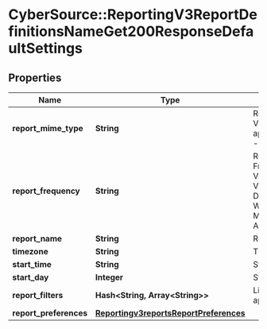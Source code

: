 # CyberSource::ReportingV3ReportDefinitionsNameGet200ResponseDefaultSettings

## Properties
Name | Type | Description | Notes
------------ | ------------- | ------------- | -------------
**report_mime_type** | **String** | Report Format Valid values:   - application/xml   - text/csv  | [optional] 
**report_frequency** | **String** | Report Frequency Value Valid Values:   - DAILY   - WEEKLY   - MONTHLY   - ADHOC  | [optional] 
**report_name** | **String** | Report Name | [optional] 
**timezone** | **String** | Time Zone | [optional] 
**start_time** | **String** | Start Time | [optional] 
**start_day** | **Integer** | Start Day | [optional] 
**report_filters** | **Hash&lt;String, Array&lt;String&gt;&gt;** | List of filters to apply | [optional] 
**report_preferences** | [**Reportingv3reportsReportPreferences**](Reportingv3reportsReportPreferences.md) |  | [optional] 


